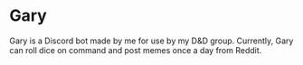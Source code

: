 # Gary
Gary is a Discord bot made by me for use by my D&amp;D group. Currently, Gary can roll dice on command and post memes once a day from Reddit.
